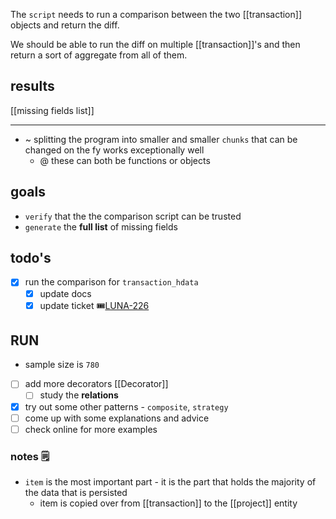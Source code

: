 The `script` needs to run a comparison between the two [[transaction]] objects and return the diff.

We should be able to run the diff on multiple [[transaction]]'s and then return a sort of aggregate from all of them.
## results
[[missing fields list]]

---

- ~ splitting the program into smaller and smaller `chunks` that can be changed on the fy works exceptionally well
	- @ these can both be functions or objects

## goals
* `verify` that the the comparison script can be trusted
* `generate` the **full list** of missing fields

## todo's
- [x] run the comparison for `transaction_hdata` 
	- [x] update docs
	- [x] update ticket 🎟[LUNA-226](https://avivgroup.atlassian.net/browse/LUNA-226)

## RUN
- sample size is `780`

- [ ] add more decorators [[Decorator]]
	- [ ] study the **relations**
- [x] try out some other patterns - `composite`, `strategy`
- [ ] come up with some explanations and advice
- [ ] check online for more examples 

### notes 🗒
- `item` is the most important part - it is the part that holds the majority of the data that is persisted
	- item is copied over from [[transaction]] to the [[project]] entity

